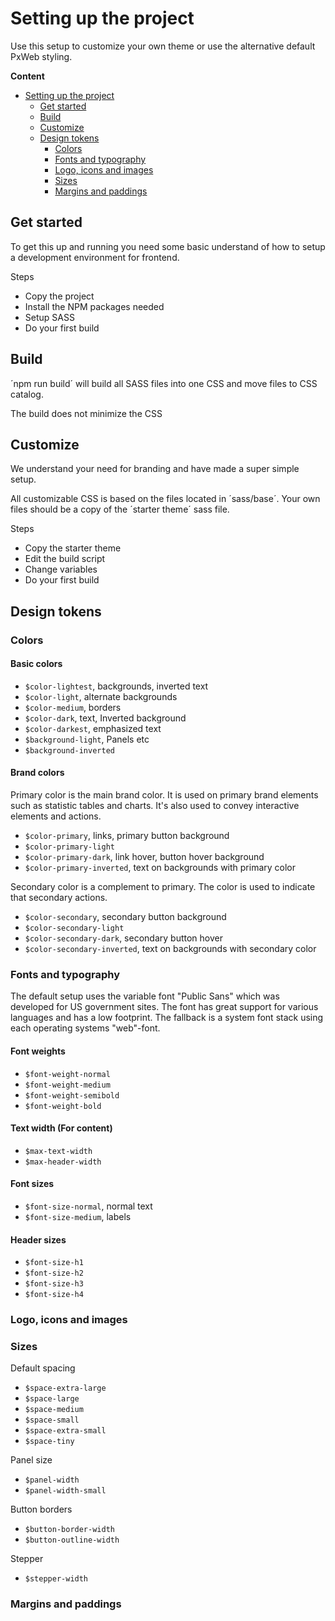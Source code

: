 # Setting up the project

Use this setup to customize your own theme or use the alternative default PxWeb styling.

**Content**

- [Setting up the project](#setting-up-the-project)
  - [Get started](#get-started)
  - [Build](#build)
  - [Customize](#customize)
  - [Design tokens](#design-tokens)
    - [Colors](#colors)
    - [Fonts and typography](#fonts-and-typography)
    - [Logo, icons and images](#logo-icons-and-images)
    - [Sizes](#sizes)
    - [Margins and paddings](#margins-and-paddings)

## Get started

To get this up and running you need some basic understand of how to setup a development environment for frontend.

Steps 

- Copy the project
- Install the NPM packages needed
- Setup SASS
- Do your first build

## Build

´npm run build´ will build all SASS files into one CSS and move files to CSS catalog. 

The build does not minimize the CSS


## Customize

We understand your need for branding and have made a super simple setup. 

All customizable CSS is based on the files located in ´sass/base´. Your own files should be a copy of the ´starter theme´ sass file.

Steps

- Copy the starter theme
- Edit the build script
- Change variables
- Do your first build

## Design tokens

### Colors

#### Basic colors

- ```$color-lightest```, backgrounds, inverted text
- ```$color-light```, alternate backgrounds
- ```$color-medium```, borders
- ```$color-dark```, text, Inverted background
- ```$color-darkest```, emphasized text
- ```$background-light```, Panels etc
- ```$background-inverted```

#### Brand colors

Primary color is the main brand color. It is used on primary brand elements such as statistic tables and charts. It's also used to convey interactive elements and actions.

- ```$color-primary```, links, primary button background
- ```$color-primary-light```
- ```$color-primary-dark```, link hover, button hover background
- ```$color-primary-inverted```, text on backgrounds with primary color

Secondary color is a complement to primary. The color is used to indicate that secondary actions.

- ```$color-secondary```, secondary button background
- ```$color-secondary-light```
- ```$color-secondary-dark```, secondary button hover
- ```$color-secondary-inverted```, text on backgrounds with secondary color

### Fonts and typography

The default setup uses the variable font "Public Sans" which was developed for US government sites. The font has great support for various languages and has a low footprint. The fallback is a system font stack using each operating systems "web"-font.

#### Font weights

- ```$font-weight-normal```
- ```$font-weight-medium```
- ```$font-weight-semibold```
- ```$font-weight-bold```

#### Text width (For content)

- ```$max-text-width```
- ```$max-header-width```

#### Font sizes

- ```$font-size-normal```, normal text
- ```$font-size-medium```, labels

#### Header sizes

- ```$font-size-h1```
- ```$font-size-h2```
- ```$font-size-h3```
- ```$font-size-h4```

### Logo, icons and images

### Sizes

Default spacing

- ```$space-extra-large```
- ```$space-large```
- ```$space-medium```
- ```$space-small```
- ```$space-extra-small```
- ```$space-tiny```

Panel size

- ```$panel-width```
- ```$panel-width-small```

Button borders

- ```$button-border-width```
- ```$button-outline-width```

Stepper

- ```$stepper-width```

### Margins and paddings
